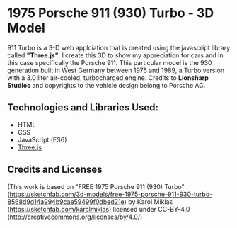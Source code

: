 # 1975 Porsche 911 (930) Turbo - 3D Model

911 Turbo is a 3-D web applciation that is created using the javascript library called **"Three.js"**. I create this 3D to show my appreciation for cars and in this case specifically the Porsche 911. 
This particular model is the 930 generation built in West Germany between 1975 and 1989, a Turbo version with a 3.0 liter air-cooled, turbocharged engine. Credits to **Lionsharp Studios** and
copyrights to the vehicle design belong to Porsche AG.

## Technologies and Libraries Used:

- HTML
- CSS
- JavaScript (ES6)
- [Three.js](https://threejs.org/ )

## Credits and Licenses

(This work is based on "FREE 1975 Porsche 911 (930) Turbo" (https://sketchfab.com/3d-models/free-1975-porsche-911-930-turbo-8568d9d14a994b9cae59499f0dbed21e) by Karol Miklas (https://sketchfab.com/karolmiklas) licensed under CC-BY-4.0 (http://creativecommons.org/licenses/by/4.0/)
